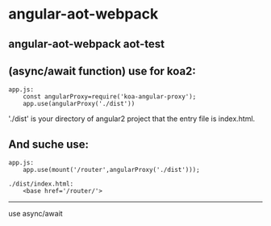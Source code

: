 # angular-aot-webpack
angular-aot-webpack
aot-test
-----
(async/await function)
use for koa2:
-----
    app.js:
        const angularProxy=require('koa-angular-proxy');
        app.use(angularProxy('./dist'))

'./dist' is your directory of angular2 project that the entry file is index.html.

And suche use:
-----
    app.js:             
        app.use(mount('/router',angularProxy('./dist')));
        
    ./dist/index.html:  
        <base href='/router/'>

-----
use async/await 
